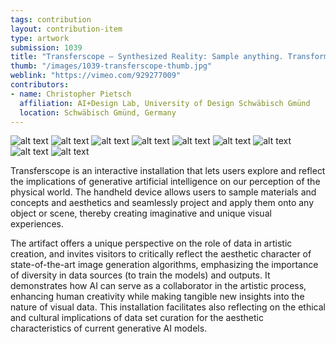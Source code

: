 ```yaml
---
tags: contribution
layout: contribution-item
type: artwork
submission: 1039
title: "Transferscope — Synthesized Reality: Sample anything. Transform everything."
thumb: "/images/1039-transferscope-thumb.jpg"
weblink: "https://vimeo.com/929277009"
contributors: 
- name: Christopher Pietsch
  affiliation: AI+Design Lab, University of Design Schwäbisch Gmünd
  location: Schwäbisch Gmünd, Germany
---
```


![alt text](/images/1039-transferscope-action1.jpg) 
![alt text](/images/1039-transferscope-action2.jpg) 
![alt text](/images/1039-transferscope-action3.jpg) 
![alt text](/images/1039-transferscope-chris.jpg) 
![alt text](/images/1039-transferscope-components.jpg) 
![alt text](/images/1039-transferscope-dev.jpg) 
![alt text](/images/1039-transferscope-keyvisual.jpg) 
![alt text](/images/1039-transferscope-steps.jpg) 
![alt text](/images/1039-transferscope-transferscope-three.jpg)

Transferscope is an interactive installation that lets users explore and
reflect the implications of generative artificial intelligence on our
perception of the physical world. The handheld device allows users to
sample materials and concepts and aesthetics and seamlessly project and
apply them onto any object or scene, thereby creating imaginative and
unique visual experiences.

The artifact offers a unique perspective on the role of data in artistic
creation, and invites visitors to critically reflect the aesthetic
character of state-of-the-art image generation algorithms, emphasizing
the importance of diversity in data sources (to train the models) and
outputs. It demonstrates how AI can serve as a collaborator in the
artistic process, enhancing human creativity while making tangible new
insights into the nature of visual data. This installation facilitates
also reflecting on the ethical and cultural implications of data set
curation for the aesthetic characteristics of current generative AI
models.

